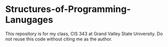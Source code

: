 # Structures-of-Programming-Lanugages
This repository is for my class, CIS 343 at Grand Valley State University. Do not reuse this code without citing me as the author. 
